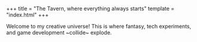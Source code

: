 +++
title = "The Tavern, where everything always starts"
template = "index.html"
+++

Welcome to my creative universe! This is where fantasy, tech experiments, and game development ~collide~ explode.
